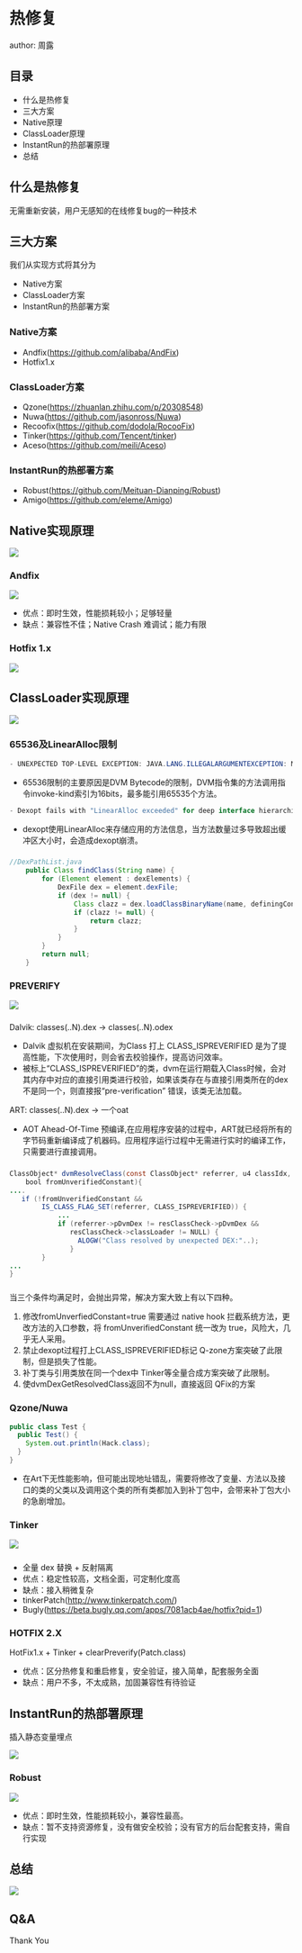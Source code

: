 # 热修复
author: 周露

## 目录
- 什么是热修复
- 三大方案
- Native原理
- ClassLoader原理
- InstantRun的热部署原理
- 总结

## 什么是热修复
无需重新安装，用户无感知的在线修复bug的一种技术

## 三大方案
我们从实现方式将其分为
- Native方案
- ClassLoader方案
- InstantRun的热部署方案

### Native方案

- Andfix(https://github.com/alibaba/AndFix)
- Hotfix1.x

### ClassLoader方案

- Qzone(https://zhuanlan.zhihu.com/p/20308548)
- Nuwa(https://github.com/jasonross/Nuwa)
- Recoofix(https://github.com/dodola/RocooFix)
- Tinker(https://github.com/Tencent/tinker)
- Aceso(https://github.com/meili/Aceso)

### InstantRun的热部署方案

- Robust(https://github.com/Meituan-Dianping/Robust)
- Amigo(https://github.com/eleme/Amigo)

## Native实现原理

![](../assets/images/hotfix/replace_method.jpg)

### Andfix

![](../assets/images/hotfix/andfix.png)

- 优点：即时生效，性能损耗较小；足够轻量
- 缺点：兼容性不佳；Native Crash 难调试；能力有限

### Hotfix 1.x
![](../assets/images/hotfix/hotfix1.jpg)


## ClassLoader实现原理
![](../assets/images/hotfix/java1.png)

### 65536及LinearAlloc限制
```java
- UNEXPECTED TOP-LEVEL EXCEPTION: JAVA.LANG.ILLEGALARGUMENTEXCEPTION: METHOD ID NOT IN [0, 0XFFFF]: 65536
```
- 65536限制的主要原因是DVM Bytecode的限制，DVM指令集的方法调用指令invoke-kind索引为16bits，最多能引用65535个方法。

```java
- Dexopt fails with "LinearAlloc exceeded" for deep interface hierarchies
```

- dexopt使用LinearAlloc来存储应用的方法信息，当方法数量过多导致超出缓冲区大小时，会造成dexopt崩溃。

### 

```java
//DexPathList.java
    public Class findClass(String name) {
        for (Element element : dexElements) {
            DexFile dex = element.dexFile;
            if (dex != null) {
                Class clazz = dex.loadClassBinaryName(name, definingContext);
                if (clazz != null) {
                    return clazz;
                }
            }
        }
        return null;
    }
```

### PREVERIFY

![](../assets/images/hotfix/preverify.png)


###  

Dalvik: classes(..N).dex -> classes(..N).odex
- Dalvik 虚拟机在安装期间，为Class 打上 CLASS_ISPREVERIFIED 是为了提高性能，下次使用时，则会省去校验操作，提高访问效率。
- 被标上“CLASS_ISPREVERIFIED”的类，dvm在运行期载入Class时候，会对其内存中对应的直接引用类进行校验，如果该类存在与直接引用类所在的dex不是同一个，则直接报“pre-verification” 错误，该类无法加载。

ART: classes(..N).dex -> 一个oat
- AOT Ahead-Of-Time 预编译,在应用程序安装的过程中，ART就已经将所有的字节码重新编译成了机器码。应用程序运行过程中无需进行实时的编译工作，只需要进行直接调用。

###  

```java
ClassObject* dvmResolveClass(const ClassObject* referrer, u4 classIdx,
    bool fromUnverifiedConstant){
....
   if (!fromUnverifiedConstant &&
        IS_CLASS_FLAG_SET(referrer, CLASS_ISPREVERIFIED)) {
            ...
            if (referrer->pDvmDex != resClassCheck->pDvmDex &&
               resClassCheck->classLoader != NULL) {
                 ALOGW("Class resolved by unexpected DEX:"..);
               }
        }
...
}
```

###  

当三个条件均满足时，会抛出异常，解决方案大致上有以下四种。
1. 修改fromUnverfiedConstant=true
需要通过 native hook 拦截系统方法，更改方法的入口参数，将 fromUnverifiedConstant 统一改为 true，风险大，几乎无人采用。
2. 禁止dexopt过程打上CLASS_ISPREVERIFIED标记
Q-zone方案突破了此限制，但是损失了性能。
3. 补丁类与引用类放在同一个dex中
Tinker等全量合成方案突破了此限制。
4. 使dvmDexGetResolvedClass返回不为null，直接返回
QFix的方案

### Qzone/Nuwa

```java
public class Test {
  public Test() {
    System.out.println(Hack.class);
  }
}
```

- 在Art下无性能影响，但可能出现地址错乱，需要将修改了变量、方法以及接口的类的父类以及调用这个类的所有类都加入到补丁包中，会带来补丁包大小的急剧增加。

### Tinker
![](../assets/images/hotfix/tinker-patch.png)

###   
- 全量 dex 替换 + 反射隔离
- 优点：稳定性较高，文档全面，可定制化度高
- 缺点：接入稍微复杂
- tinkerPatch(http://www.tinkerpatch.com/)
- Bugly(https://beta.bugly.qq.com/apps/7081acb4ae/hotfix?pid=1)

### HOTFIX 2.X
HotFix1.x + Tinker + clearPreverify(Patch.class)
- 优点：区分热修复和重启修复，安全验证，接入简单，配套服务全面
- 缺点：用户不多，不太成熟，加固兼容性有待验证


## InstantRun的热部署原理
插入静态变量埋点

![](../assets/images/hotfix/java2.png)

### Robust
![](../assets/images/hotfix/robust.png)

- 优点：即时生效，性能损耗较小，兼容性最高。
- 缺点：暂不支持资源修复，没有做安全校验；没有官方的后台配套支持，需自行实现

## 总结

![](../assets/images/hotfix/compare.png)

## Q&A

Thank You

